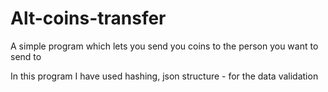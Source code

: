 # Alt-coins-transfer
A simple program which lets you send you coins to the person you want to send to 


In this program I have used hashing, json structure - for the data validation
